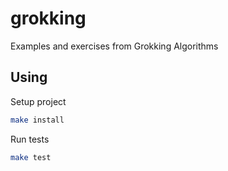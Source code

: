 # grokking

Examples and exercises from Grokking Algorithms

## Using

Setup project

```bash
make install
```

Run tests

```bash
make test
```
